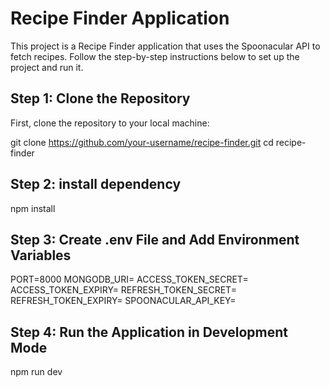 # Recipe Finder Application

This project is a Recipe Finder application that uses the Spoonacular API to fetch recipes. Follow the step-by-step instructions below to set up the project and run it.

## Step 1: Clone the Repository

First, clone the repository to your local machine:

git clone https://github.com/your-username/recipe-finder.git
cd recipe-finder

## Step 2: install dependency

npm install

## Step 3: Create .env File and Add Environment Variables

PORT=8000
MONGODB_URI=
ACCESS_TOKEN_SECRET=
ACCESS_TOKEN_EXPIRY=
REFRESH_TOKEN_SECRET=
REFRESH_TOKEN_EXPIRY=
SPOONACULAR_API_KEY=

## Step 4: Run the Application in Development Mode

npm run dev




